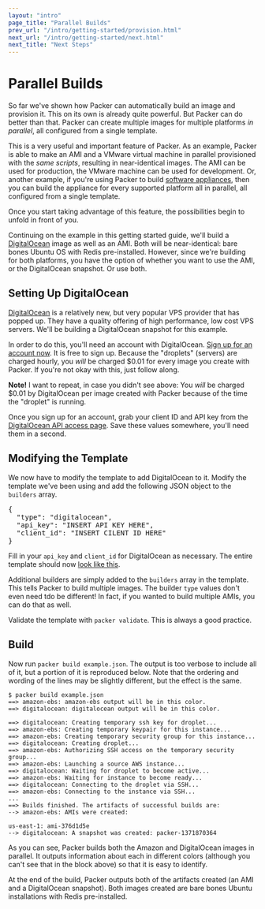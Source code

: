 ```yaml
---
layout: "intro"
page_title: "Parallel Builds"
prev_url: "/intro/getting-started/provision.html"
next_url: "/intro/getting-started/next.html"
next_title: "Next Steps"
---
```


# Parallel Builds

So far we've shown how Packer can automatically build an image and provision it.
This on its own is already quite powerful. But Packer can do better than that.
Packer can create multiple images for multiple platforms _in parallel_, all
configured from a single template.

This is a very useful and important feature of Packer. As an example,
Packer is able to make an AMI and a VMware virtual machine
in parallel provisioned with the _same scripts_, resulting in near-identical
images. The AMI can be used for production, the VMware machine can be used
for development. Or, another example, if you're using Packer to build
[software appliances](http://en.wikipedia.org/wiki/Software_appliance),
then you can build the appliance for every supported platform all in
parallel, all configured from a single template.

Once you start taking advantage of this feature, the possibilities begin
to unfold in front of you.

Continuing on the example in this getting started guide, we'll build
a [DigitalOcean](http://www.digitalocean.com) image as well as an AMI. Both
will be near-identical: bare bones Ubuntu OS with Redis pre-installed.
However, since we're building for both platforms, you have the option of
whether you want to use the AMI, or the DigitalOcean snapshot. Or use both.

## Setting Up DigitalOcean

[DigitalOcean](https://www.digitalocean.com/) is a relatively new, but
very popular VPS provider that has popped up. They have a quality offering
of high performance, low cost VPS servers. We'll be building a DigitalOcean
snapshot for this example.

In order to do this, you'll need an account with DigitalOcean.
[Sign up for an account now](https://www.digitalocean.com/). It is free
to sign up. Because the "droplets" (servers) are charged hourly, you
_will_ be charged $0.01 for every image you create with Packer. If
you're not okay with this, just follow along.

<div class="alert alert-block alert-warn">
<strong>Note!</strong> I want to repeat, in case you didn't see above:
You <em>will</em> be charged $0.01 by DigitalOcean per image created with Packer
because of the time the "droplet" is running.
</div>

Once you sign up for an account, grab your client ID and API key from
the [DigitalOcean API access page](https://www.digitalocean.com/api_access).
Save these values somewhere, you'll need them in a second.

## Modifying the Template

We now have to modify the template to add DigitalOcean to it. Modify the
template we've been using and add the following JSON object to the `builders`
array.

<pre class="prettyprint">
{
  "type": "digitalocean",
  "api_key": "INSERT API KEY HERE",
  "client_id": "INSERT CILENT ID HERE"
}
</pre>

Fill in your `api_key` and `client_id` for DigitalOcean as necessary.
The entire template should now [look like this](https://gist.github.com/mitchellh/51a447e38e7e496eb29c).

Additional builders are simply added to the `builders` array in the template.
This tells Packer to build multiple images. The builder `type` values don't
even need tdo be different! In fact, if you wanted to build multiple AMIs,
you can do that as well.

Validate the template with `packer validate`. This is always a good practice.

## Build

Now run `packer build example.json`. The output is too verbose to include
all of it, but a portion of it is reproduced below. Note that the ordering
and wording of the lines may be slightly different, but the effect is the
same.

```
$ packer build example.json
==> amazon-ebs: amazon-ebs output will be in this color.
==> digitalocean: digitalocean output will be in this color.

==> digitalocean: Creating temporary ssh key for droplet...
==> amazon-ebs: Creating temporary keypair for this instance...
==> amazon-ebs: Creating temporary security group for this instance...
==> digitalocean: Creating droplet...
==> amazon-ebs: Authorizing SSH access on the temporary security group...
==> amazon-ebs: Launching a source AWS instance...
==> digitalocean: Waiting for droplet to become active...
==> amazon-ebs: Waiting for instance to become ready...
==> digitalocean: Connecting to the droplet via SSH...
==> amazon-ebs: Connecting to the instance via SSH...
...
==> Builds finished. The artifacts of successful builds are:
--> amazon-ebs: AMIs were created:

us-east-1: ami-376d1d5e
--> digitalocean: A snapshot was created: packer-1371870364
```

As you can see, Packer builds both the Amazon and DigitalOcean images
in parallel. It outputs information about each in different colors
(although you can't see that in the block above) so that it is easy to identify.

At the end of the build, Packer outputs both of the artifacts created
(an AMI and a DigitalOcean snapshot). Both images created are bare bones
Ubuntu installations with Redis pre-installed.
